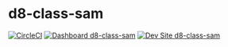 # d8-class-sam

[![CircleCI](https://circleci.com/gh/samueltate/d8-class-sam.svg?style=shield)](https://circleci.com/gh/samueltate/d8-class-sam)
[![Dashboard d8-class-sam](https://img.shields.io/badge/dashboard-d8_class_sam-yellow.svg)](https://dashboard.pantheon.io/sites/4759cec6-6052-4e10-94e0-127f36cbbe57#dev/code)
[![Dev Site d8-class-sam](https://img.shields.io/badge/site-d8_class_sam-blue.svg)](http://dev-d8-class-sam.pantheonsite.io/)
